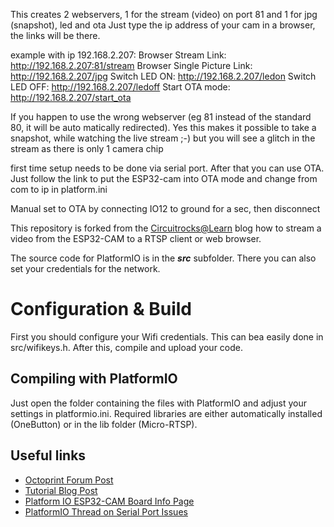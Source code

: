 This creates 2 webservers, 1 for the stream (video) on port 81 and 1 for jpg (snapshot), led and ota
Just type the ip address of your cam in a browser, the links will be there.

example with ip 192.168.2.207:
Browser Stream Link: http://192.168.2.207:81/stream
Browser Single Picture Link: http://192.168.2.207/jpg
Switch LED ON: http://192.168.2.207/ledon
Switch LED OFF: http://192.168.2.207/ledoff
Start OTA mode: http://192.168.2.207/start_ota

If you happen to use the wrong webserver (eg 81 instead of the standard 80, it will be auto matically redirected).
Yes this makes it possible to take a snapshot, while watching the live stream ;-) but you will see a glitch in the stream as there is only 1 camera chip

first time setup needs to be done via serial port. After that you can use OTA. Just follow the link to put the ESP32-cam into OTA mode and change from com to ip in platform.ini

Manual set to OTA by connecting IO12 to ground for a sec, then disconnect

This repository is forked from the [Circuitrocks@Learn](https://learn.circuit.rocks/?p=2245) blog how to stream a video from the ESP32-CAM to a RTSP client or web browser.

The source code for PlatformIO is in the _**src**_ subfolder. There you can also set your credentials for the network.

# Configuration & Build
First you should configure your Wifi credentials. This can bea easily done in src/wifikeys.h.
After this, compile and upload your code.

## Compiling with PlatformIO
Just open the folder containing the files with PlatformIO and adjust your settings in platformio.ini. Required libraries are either automatically installed (OneButton) or in the lib folder (Micro-RTSP).

## Useful links

* [Octoprint Forum Post](https://community.octoprint.org/t/octoprint-with-esp32-with-camera/6996/20)
* [Tutorial Blog Post](https://randomnerdtutorials.com/esp32-cam-take-photo-display-web-server/)
* [Platform IO ESP32-CAM Board Info Page](https://docs.platformio.org/en/latest/boards/espressif32/esp32cam.html)
* [PlatformIO Thread on Serial Port Issues](https://community.platformio.org/t/solved-esp32-serial-monitor-not-working/2858/6)



